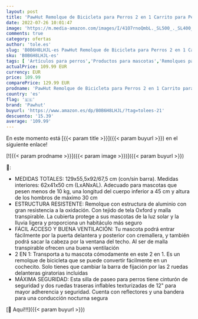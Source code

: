 ```yaml
---
layout: post
title: 'PawHut Remolque de Bicicleta para Perros 2 en 1 Carrito para Perros de Acero con Cinturón de Seguridad Mango de Empuje Extraíble Bandera y Reflectores Carga Máx. 30 kg 129x55 5x92 cm Rojo'
date: 2022-07-26 10:01:47
image: 'https://m.media-amazon.com/images/I/41O7rnoQmbL._SL500_._SL400_.jpg'
comments: true
category: ofertas
author: 'tole.es'
slug: 'B0B6H8LHJL-es PawHut Remolque de Bicicleta para Perros 2 en 1 Carrito...'
sku: 'B0B6H8LHJL-es'
tags: [ 'Artículos para perros','Productos para mascotas','Remolques para bicicleta para perros','Transportadoras y productos de viaje','bicicleta','pawhut','🇪🇸', ]
actualPrice: 109.99 EUR
currency: EUR
price: 109.99
comparePrice: 129.99 EUR
prodname: 'PawHut Remolque de Bicicleta para Perros 2 en 1 Carrito para Perros de Acero con Cinturón de Seguridad Mango de Empuje Extraíble Bandera y Reflectores Carga Máx. 30 kg 129x55 5x92 cm Rojo'
country: 'es'
flag: '🇪🇸'
brand: 'Pawhut'
buyurl: 'https://www.amazon.es/dp/B0B6H8LHJL/?tag=tolees-21'
descuento: '15.39'
average: '109.99'
---
```


En este momento está [{{< param title >}}]({{< param buyurl >}}) en el siguiente enlace!

[![{{< param prodname >}}]({{< param image >}})]({{< param buyurl >}})

🔎:

- MEDIDAS TOTALES: 129x55,5x92/67,5 cm (con/sin barra). Medidas interiores: 62x41x50 cm (LxANxAL). Adecuado para mascotas que pesen menos de 10 kg, una longitud del cuerpo inferior a 45 cm y altura de los hombros de máximo 30 cm
- ESTRUCTURA RESISTENTE: Remolque con estructura de aluminio con gran resistencia a la oxidación. Con tejido de tela Oxford y malla transpirable. La cubierta protege a sus mascotas de la luz solar y la lluvia ligera y proporciona un habitáculo más seguro
- FÁCIL ACCESO Y BUENA VENTILACIÓN: Tu mascota podrá entrar fácilmente por la puerta delantera y posterior con cremallera, y también podrá sacar la cabeza por la ventana del techo. Al ser de malla transpirable ofrecen una buena ventilación
- 2 EN 1: Transporta a tu mascota cómodamente en este 2 en 1. Es un remolque de bicicleta que se puede convertir fácilmente en un cochecito. Solo tienes que cambiar la barra de fijación por las 2 ruedas delanteras giratorias incluidas
- MÁXIMA SEGURIDAD: Esta silla de paseo para perros tiene cinturón de seguridad y dos ruedas traseras inflables texturizadas de 12" para mayor adherencia y seguridad. Cuenta con reflectores y una bandera para una conducción nocturna segura

[🛒 Aquí!!!]({{< param buyurl >}})
